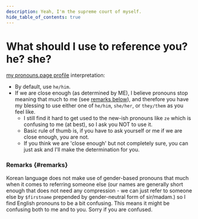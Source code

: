 ```yaml
---
description: Yeah, I'm the supreme court of myself.
hide_table_of_contents: true
---
```


<head>
<link rel="me" href="https://en.pronouns.page/@revi" />
</head>

# What should I use to reference you? he? she?

[my pronouns.page profile](https://en.pronouns.page/@revi) interpretation:

- By default, use `he/him`.
- If we are close enough (as determined by ME), I believe pronouns stop meaning
  that much to me (see [remarks below](#remarks)), and therefore you have my
  blessing to use either one of `he/him`, `she/her`, or `they/them` as you feel
  like.
  - I still find it hard to get used to the new-ish pronouns like `ze` which is
    confusing to me (at best), so I ask you NOT to use it.
  - Basic rule of thumb is, if you have to ask yourself or me if we are close
    enough, you are not.
  - If you think we are 'close enough' but not completely sure, you can just ask
    and I'll make the determination for you.

### Remarks {#remarks}

Korean language does not make use of gender-based pronouns that much when it
comes to referring someone else (our names are generally short enough that does
not need any compression - we can just refer to someone else by `$firstname`
prepended by gender-neutral form of sir/madam.) so I find English pronouns to be
a bit confusing. This means it might be confusing both to me and to you.
Sorry if you are confused.
